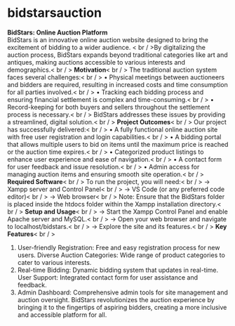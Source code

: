 # bidstarsauction
**BidStars: Online Auction Platform**\
BidStars is an innovative online auction website designed to bring the excitement of bidding to a wider audience. < br / >By digitalizing the auction process, BidStars expands beyond traditional categories like art and antiques, making auctions accessible to various interests and demographics.< br / >
**Motivation**< br / >
The traditional auction system faces several challenges:< br / >
• Physical meetings between auctioneers and bidders are required, resulting in increased costs and time consumption for all parties involved.< br / >
• Tracking each bidding process and ensuring financial settlement is complex and time-consuming.< br / >
• Record-keeping for both buyers and sellers throughout the settlement process is necessary.< br / >
BidStars addresses these issues by providing a streamlined, digital solution.< br / >
**Project Outcomes**< br / >
Our project has successfully delivered:< br / >
• A fully functional online auction site with free user registration and login capabilities.< br / >
• A bidding portal that allows multiple users to bid on items until the maximum price is reached or the auction time expires.< br / >
• Categorized product listings to enhance user experience and ease of navigation.< br / >
• A contact form for user feedback and issue resolution.< br / >
• Admin access for managing auction items and ensuring smooth site operation.< br / >
**Required Software**< br / >
To run the project, you will need:< br / >
-> Xampp server and Control Panel< br / >
-> VS Code (or any preferred code editor)< br / >
-> Web browser< br / >
Note: Ensure that the BidStars folder is placed inside the htdocs folder within the Xampp installation directory.< br / >
**Setup and Usage**< br / >
-> Start the Xampp Control Panel and enable Apache server and MySQL.< br / >
-> Open your web browser and navigate to localhost/bidstars.< br / >
-> Explore the site and its features.< br / >
**Key Features**< br / >
1) User-friendly Registration: Free and easy registration process for new users.
Diverse Auction Categories: Wide range of product categories to cater to various interests.
2) Real-time Bidding: Dynamic bidding system that updates in real-time.
User Support: Integrated contact form for user assistance and feedback.
3) Admin Dashboard: Comprehensive admin tools for site management and auction oversight.
BidStars revolutionizes the auction experience by bringing it to the fingertips of aspiring bidders, creating a more inclusive and accessible platform for all.
